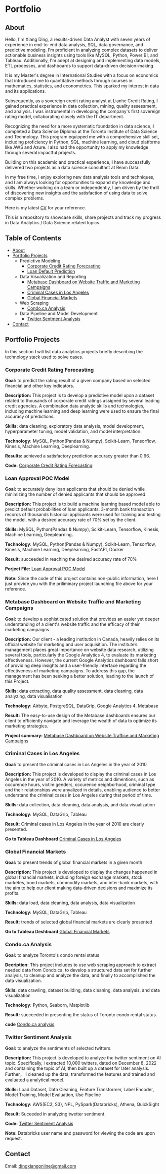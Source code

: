 # Portfolio
## About
Hello, I'm Xiang Ding, a results-driven Data Analyst with seven years of experience in end-to-end data analysis, SQL, data governance, and predictive modeling. I'm proficient in analyzing complex datasets to deliver actionable business insights using tools like MySQL, Python, Power BI, and Tableau. Additionally, I'm adept at designing and implementing data models, ETL processes, and dashboards to support data-driven decision-making.

It is my Master's degree in International Studies with a focus on economics that introduced me to quantitative methods through courses in mathematics, statistics, and econometrics. This sparked my interest in data and its applications.
 
Subsequently, as a sovereign credit rating analyst at Lianhe Credit Rating, I gained practical experience in data collection, mining, quality assessment, and analysis. I was instrumental in developing the company's first sovereign rating model, collaborating closely with the IT department.
 
Recognizing the need for a more systematic foundation in data science, I completed a Data Science Diploma at the Toronto Institute of Data Science and Technology. This program equipped me with a comprehensive skill set, including proficiency in Python, SQL, machine learning, and cloud platforms like AWS and Azure. I also had the opportunity to apply my knowledge through several impactful projects.
 
Building on this academic and practical experience, I have successfully delivered two projects as a data science consultant at Beam Data.

In my free time, I enjoy exploring new data analysis tools and techniques, and I am always looking for opportunities to expand my knowledge and skills. Whether working on a team or independently, I am driven by the thrill of discovering new insights and the satisfaction of using data to solve complex problems.

Here is my latest [CV](https://docs.google.com/document/d/1ncr365smFmqbMyszQh5mLmkRRyQU_vFcGpKqMNcOIzI/edit) for your reference.

This is a repository to showcase skills, share projects and track my progress in Data Analytics / Data Science related topics.

## Table of Contents

* [About](https://github.com/BlazingTheTrail/Portfolio/edit/main/README.md#about)
* [Portfolio Projects](https://github.com/BlazingTheTrail/Portfolio/edit/main/README.md#portfolio-projects)
  - Predictive Modeling
    - [Corporate Credit Rating Forecasting](https://github.com/BlazingTheTrail/Portfolio/edit/main/README.md#corporate-credit-rating-forecasting)
    - [Loan Default Prediction](https://www.notion.so/Loan-Approval-POC-Model-051e5375ef654ca7a838a7067b7fe1ae?pvs=4)
  - Data Visualization and Reporting
    - [Metabase Dashboard on Website Traffic and Marketing Campaigns](https://www.notion.so/Visualization-Project-Summary-64ff7b58c9bd482f97d58597fe3c2b29)
    - [Criminal Cases in Los Angeles](https://github.com/BlazingTheTrail/Portfolio/edit/main/README.md#criminal-cases-in-los-angeles)
    - [Global Financial Markets](https://github.com/BlazingTheTrail/Portfolio/edit/main/README.md#global-financial-markets)
  - Web Scraping
    - [Condo.ca Analysis](https://github.com/BlazingTheTrail/Portfolio/edit/main/README.md#condoca-analysis)
  - Data Pipeline and Model Development
    - [Twitter Sentment Analysis](https://github.com/BlazingTheTrail/Portfolio/edit/main/README.md#twitter-sentiment-analysis)
* [Contact](https://github.com/BlazingTheTrail/Portfolio/edit/main/README.md#contact)
  
## Portfolio Projects
In this section I will list data analytics projects briefly describing the technology stack used to solve cases.

### Corporate Credit Rating Forecasting
**Goal:** to predict the rating result of a given company based on selected financial and other key indicators.

**Description:** This project is to develop a predictive model upon a dataset related to thousands of corporate credit ratings assigned by several leading credit agencies. A combination data analytic skills and technologies, including machine learning and deep learning were used to ensure the final accuracy of predictions.  

**Skills:** data cleaning, exploratory data analysis, model development, hyperparameter tuning, model validation, and model interpretation.

**Technology:** MySQL, Python(Pandas & Numpy), Scikit-Learn, Tensorflow, Kinesis, Machine Learning, Deeplearning.

**Results:** achieved a satisfactory prediction accuracy greater than 0.66.

**Code:** [Corporate Credit Rating Forecasting](https://github.com/BlazingTheTrail/Projects/blob/main/Corporate_Credit_Rating_Forecast.ipynb)
  
### Loan Approval POC Model
**Goal:** to accurately deny loan applicants that should be denied while minimizing the number of denied applicants that should be approved.

**Description:** This project is to build a machine learning based model able to predict default probabilities of loan applicants. 3-month bank transaction records of thousands historical applicants were used for training and testing the model, with a desired accuracy rate of 70% set by the client.

**Skills:** MySQL, Python(Pandas & Numpy), Scikit-Learn, Tensorflow, Kinesis, Machine Learning, Deeplearning.

**Technology:** MySQL, Python(Pandas & Numpy), Scikit-Learn, Tensorflow, Kinesis, Machine Learning, Deeplearning, FastAPI, Docker

**Result:** succeeded in reaching the desired accuracy rate of 70%

**Porject File:** [Loan Approval POC Model](https://www.notion.so/Loan-Approval-POC-Model-051e5375ef654ca7a838a7067b7fe1ae?pvs=4)

**Note:** Since the code of this project contains non-public information, here I just provide you with the priliminary project launching file above for your reference.

### Metabase Dashboard on Website Traffic and Marketing Campaigns
**Goal:** to develop a sophisticated solution that provides an easier yet deeper understanding of a client's website traffic and the efficacy of their marketing campaigns

**Description:** Our client - a leading institution in Canada, heavily relies on its official website for marketing and user acquisition. The institute’s management places great importance on website data research, utilizing several tools, particularly the Google Analytics 4, to evaluate its marketing effectiveness. However, the current Google Analytics dashboard falls short of providing deep insights and a user-friendly interface regarding the effectiveness of marketing campaigns. To address this gap, the management has been seeking a better solution, leading to the launch of this Project.

**Skills:** data extracting, data quality assessment, data cleaning, data analyzing, data visualisation

**Technology:** Airbyte, PostgreSQL, DataGrip, Google Analytics 4, Metabase

**Result:** The easy-to-use design of the Metabase dashboards ensures our client to efficiently navigate and leverage the wealth of data to optimize its marketing strategies.

**Project summary:** [Metabase Dashboard on Website Traffice and Marketing Campaigns](https://www.notion.so/Visualization-Project-Summary-64ff7b58c9bd482f97d58597fe3c2b29)

### Criminal Cases in Los Angeles
**Goal:** to present the criminal cases in Los Angeles in the year of 2010

**Description:** This project is developed to display the criminal cases in Los Angeles in the year of 2010. A variety of metrics and dimentions, such as occurence hours, victim genders, occurence neighborhood, criminal type and their relationships were anyalized in details, enabling audience to better understand the criminal cases in Los Angeles during that period of time.

**Skills:** data collection, data cleaning, data analysis, and data visualization

**Technology:** MySQL, DataGrip, Tableau

**Result:** Criminal cases in Los Angeles in the year of 2010 are clearly presented.

**Go to Tableau Dashboard** [Criminal Cases in Los Angeles](https://public.tableau.com/views/Crime2010LA/DashboardCrimeinLosAngeles?:language=en-US&:sid=&:display_count=n&:origin=viz_share_link)

### Global Financial Markets
**Goal:** to present trends of global financial markets in a given month

**Description:** This project is developed to display the changes happened in global financial markets, including foreign exchange markets, stock marketes, bond markets, commodity markets, and inter-bank markets, with the aim to help our client making data-driven decisions and maximize its profits.

**Skills:** data load, data cleaning, data analysis, data visualization

**Technology:** MySQL, DataGrip, Tableau

**Result:** trends of selected global financial markets are clearly presented.

**Go to Tableau Deshboard** [Global Financial Markets](https://public.tableau.com/app/profile/xiang.ding/viz/GlobalFinancialMarkets/DashboardforGlobalFinancialMarket)

### Condo.ca Analysis
**Goal:** to analyze Toronto's condo rental status

**Decription:** This project includes to use web scraping approach to extract needed data from Condo.ca, to develop a structured data set for further analysis, to cleanup and analyze the data, and finally to accomplished the data visualization.

**Skils:** data crawling, dataset building, data cleaning, data analysis, and data visualization

**Technology:** Python, Seaborn, Matplotlib

**Result:** succeeded in presenting the status of Toronto condo rental status.

**code** [Condo.ca analysis](https://github.com/BlazingTheTrail/Projects/blob/main/WebScraping_Project_Condos_Final_%20(2).ipynb)

### Twitter Sentiment Analysis
**Goal:** to analyze the sentiments of selected twitters.

**Description:** This project is developed to analyze the twitter sentiment on AI topic. Specifically, I extracted 10,000 twitters, dated on December 8, 2022 and containing the topic of AI, then built up a dataset for later analysis. Further， I cleaned up the data, transformed the features and trained and evaluated a analytical model. 

**Skills:** Load Dataset, Data Cleaning, Feature Transformer, Label Encoder, Model Training, Model Evaluation, Use Pipeline

**Technology:** AWS(EC2, S3), NPL, PySpark(Databricks), Athena, QuickSight

**Result:** Suceeded in analyzing twetter sentiment.

**Code:** [Twitter Sentiment Analysis](https://community.cloud.databricks.com/?o=631023994280248#notebook/373927016902082/command/373927016902083)

**Note:** Databricks user name and password for viewing the code are upon request.


## Contact
Email: [dingxiangonline@gmail.com](mailto:dingxiangonline@gmail.com)
